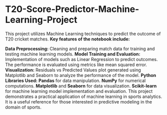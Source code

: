# T20-Score-Predictor-Machine-Learning-Project
This project utilizes Machine Learning techniques to predict the outcome of T20 cricket matches. 
**Key features of the notebook include:**

**Data Preprocessing:** Cleaning and preparing match data for training and testing machine learning models.
**Model Training and Evaluation:** Implementation of models such as Linear Regression to predict outcomes. The performance is evaluated using metrics like mean squared error.
**Visualization:** Residuals vs Predicted Values plot generated using Matplotlib and Seaborn to analyze the performance of the model.
**Python Libraries Used:**
**Pandas** for data manipulation.
**NumPy** for numerical computations.
**Matplotlib** and **Seaborn** for data visualization.
**Scikit-learn** for machine learning model implementation and evaluation.
This project demonstrates a practical application of machine learning in sports analytics. It is a useful reference for those interested in predictive modeling in the domain of sports.
